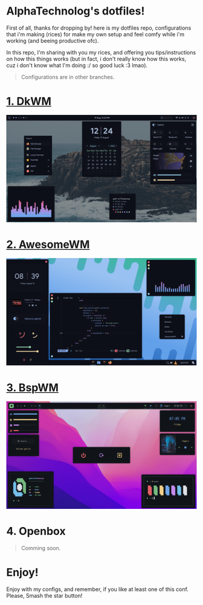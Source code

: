 # AlphaTechnolog's dotfiles!

First of all, thanks for dropping by! here is my dotfiles repo, configurations that i'm making (rices)
for make my own setup and feel comfy while i'm working (and beeing productive ofc).

In this repo, I'm sharing with you my rices, and offering you tips/instructions on how this things works
(but in fact, i don't really know how this works, cuz i don't know what I'm doing :/ so good luck :3 lmao).

> Configurations are in other branches.

# [1. DkWM](https://github.com/AlphaTechnolog/dotfiles/tree/dkwm)

![dkwm](./assets/dkwm.png)

# [2. AwesomeWM](https://github.com/AlphaTechnolog/dotfiles/tree/awesomewm)

![awesomewm](./assets/awesomewm.png)

# [3. BspWM](https://github.com/AlphaTechnolog/dotfiles/tree/bspwm)

![bspwm](./assets/bspwm.png)

# 4. Openbox

> Comming soon.

# Enjoy!

Enjoy with my configs, and remember, if you like at least one of this conf. Please, Smash the star button!
